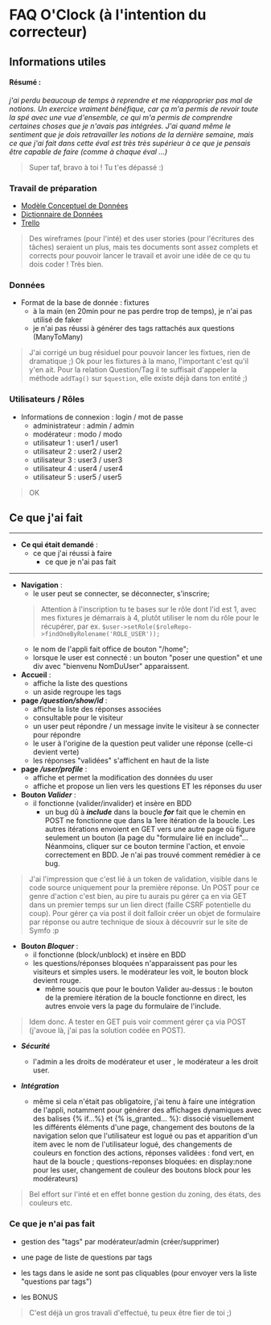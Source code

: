# FAQ O'Clock (à l'intention du correcteur)                     

## Informations utiles

#### Résumé :  
_j'ai perdu beaucoup de temps à reprendre et me réapproprier pas mal de notions. Un exercice vraiment bénéfique, car ça m'a permis de revoir toute la spé avec une vue d'ensemble, ce qui m'a permis de comprendre certaines choses que je n'avais pas intégrées._ 
_J'ai quand même le sentiment que je dois retravailler les notions de la dernière semaine, mais ce que j'ai fait dans cette éval est très très supérieur à ce que je pensais être capable de faire (comme à chaque éval ...)_

> Super taf, bravo à toi ! Tu t'es dépassé :)

### **Travail de préparation**

- [Modèle Conceptuel de Données](https://drive.google.com/open?id=1fqLuRvp_QlRKJ69PnlSj0BPRAjOOk_hd_6pPVqJdOYM)
- [Dictionnaire de Données](https://drive.google.com/open?id=1TZq1X6DWoTz7feyv41CRS8PetaHFd8J-aHeor5nEE3s)  
- [Trello](https://trello.com/b/zSFnC1RL/faq-eval)  

> Des wireframes (pour l'inté) et des user stories (pour l'écritures des tâches) seraient un plus, mais tes documents sont assez complets et corrects pour pouvoir lancer le travail et avoir une idée de ce qu tu dois coder ! Très bien.

### **Données**

- Format de la base de donnée : fixtures
    - à la main (en 20min pour ne pas perdre trop de temps), je n'ai pas utilisé de faker
    - je n'ai pas réussi à générer des tags rattachés aux questions (ManyToMany)

> J'ai corrigé un bug résiduel pour pouvoir lancer les fixtues, rien de dramatique ;) Ok pour les fixtures à la mano, l'important c'est qu'il y'en ait. Pour la relation Question/Tag il te suffisait d'appeler la méthode `addTag()` sur `$question`, elle existe déjà dans ton entité ;)

### **Utilisateurs / Rôles**
- Informations de connexion : login / mot de passe
    - administrateur : admin / admin
    - modérateur : modo / modo
    - utilisateur 1 : user1 / user1
    - utilisateur 2 : user2 / user2
    - utilisateur 3 : user3 / user3
    - utilisateur 4 : user4 / user4
    - utilisateur 5 : user5 / user5

> OK

## **Ce que j'ai fait**
---
- **Ce qui était demandé** :
    - ce que j'ai réussi à faire
      - ce que je n'ai pas fait
---
- **Navigation** :
    - le user peut se connecter, se déconnecter, s'inscrire;
    > Attention à l'inscription tu te bases sur le rôle dont l'id est 1, avec mes fixtures je démarrais à 4, plutôt utiliser le nom du rôle pour le récupérer, par ex. `$user->setRole($roleRepo->findOneByRolename('ROLE_USER'));`
    - le nom de l'appli fait office de bouton "/home";      
    - lorsque le user est connecté : un bouton "poser une question" et une div avec "bienvenu  NomDuUser" apparaissent.
- **Accueil** :
    - affiche la liste des questions
    - un aside regroupe les tags
- **page _/question/show/id_** :
    - affiche la liste des réponses associées
    - consultable pour le visiteur
    - un user peut répondre / un message invite le visiteur à se connecter pour répondre
    - le user à l'origine de la question peut valider une réponse (celle-ci devient verte)
    - les réponses "validées" s'affichent en haut de la liste
- **page _/user/profile_** :
    - affiche et permet la modification des données du user
    - affiche et propose un lien vers les questions ET les réponses du user
- **Bouton _Valider_** :
    - il fonctionne (valider/invalider) et insère en BDD
      - un bug dû à **_include_** dans la boucle **_for_** fait que le chemin en POST ne fonctionne que dans la 1ere itération de la boucle. Les autres itérations envoient en GET vers une autre page où figure seulement un bouton (la page du "formulaire lié en include"... Néanmoins, cliquer sur ce bouton termine l'action, et envoie correctement en BDD. Je n'ai pas trouvé comment remédier à ce bug.

> J'ai l'impression que c'est lié à un token de validation, visible dans le code source uniquement pour la première réponse. Un POST pour ce genre d'action c'est bien, au pire tu aurais pu gérer ça en via GET dans un premier temps sur un lien direct (faille CSRF potentielle du coup). Pour gérer ça via post il doit falloir créer un objet de formulaire par réponse ou autre technique de sioux à découvrir sur le site de Symfo :p

- **Bouton _Bloquer_** :
    - il fonctionne (block/unblock) et insère en BDD
    - les questions/réponses bloquées n'apparaissent pas pour les visiteurs et simples users. le modérateur les voit, le bouton block devient rouge.
      - même soucis que pour le bouton Valider au-dessus : le bouton de la premiere itération de la boucle fonctionne en direct, les autres envoie vers la page du formulaire de l'include.

> Idem donc. A tester en GET puis voir comment gérer ça via POST (j'avoue là, j'ai pas la solution codée en POST).
      
- **_Sécurité_**
    - l'admin a les droits de modérateur et user , le modérateur a les droit user.
 
- **_Intégration_**
    - même si cela n'était pas obligatoire, j'ai tenu à faire une intégration de l'appli, notamment pour générer des affichages dynamiques avec des balises {% if...%} et {% is_granted... %}: dissocié visuellement les différents éléments d'une page, changement des boutons de la navigation selon que l'utilisateur est logué ou pas et apparition d'un item avec le nom de l'utilisateur logué, des changements de couleurs en fonction des actions, réponses validées : fond vert, en haut de la boucle ; questions-reponses bloquées: en display:none pour les user, changement de couleur des boutons block pour les modérateurs)

> Bel effort sur l'inté et en effet bonne gestion du zoning, des états, des couleurs etc.

### **Ce que je n'ai pas fait**

- gestion des "tags" par modérateur/admin (créer/supprimer)
- une page de liste de questions par tags
- les tags dans le aside ne sont pas cliquables (pour envoyer vers la liste "questions par tags") 

- les BONUS

> C'est déjà un gros travali d'effectué, tu peux être fier de toi ;)